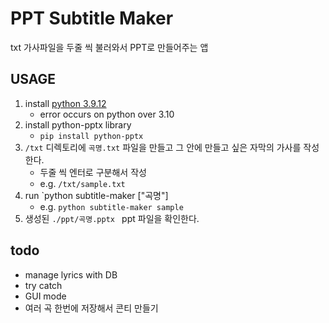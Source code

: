 # PPT Subtitle Maker

txt 가사파일을 두줄 씩 불러와서 PPT로 만들어주는 앱

## USAGE

1. install [python 3.9.12](https://www.python.org/downloads/release/python-3912/)
   - error occurs on python over 3.10
2. install python-pptx library
   - `pip install python-pptx`
3. `/txt` 디렉토리에 `곡명.txt` 파일을 만들고 그 안에 만들고 싶은 자막의 가사를 작성한다.
   - 두줄 씩 엔터로 구분해서 작성
   - e.g. `/txt/sample.txt`
4. run `python subtitle-maker ["곡명"]
   - e.g. `python subtitle-maker sample`
5. 생성된 `./ppt/곡명.pptx ` ppt 파일을 확인한다.

## todo

- manage lyrics with DB
- try catch
- GUI mode
- 여러 곡 한번에 저장해서 콘티 만들기
